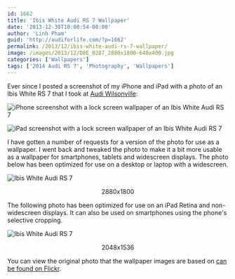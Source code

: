 ```yaml
---
id: 1662
title: 'Ibis White Audi RS 7 Wallpaper'
date: '2013-12-30T10:00:54-08:00'
author: 'Linh Pham'
guid: 'http://audiforlife.com/?p=1662'
permalink: /2013/12/ibis-white-audi-rs-7-wallpaper/
image: /images/2013/12/D8E_0287_2880x1800-640x400.jpg
categories: ['Wallpapers']
tags: ['2014 Audi RS 7', 'Photography', 'Wallpapers']
---
```


Ever since I posted a screenshot of my iPhone and iPad with a photo of an Ibis White RS 7 that I took at [Audi Wilsonville](http://www.audiwilsonville.com/):

![iPhone screenshot with a lock screen wallpaper of an Ibis White Audi RS 7](/images/2013/12/a4l-iphone.png)

![iPad screenshot with a lock screen wallpaper of an Ibis White Audi RS 7](/images/2013/12/a4l-ipad.png)

I have gotten a number of requests for a version of the photo for use as a wallpaper. I went back and tweaked the photo to make it a bit more usable as a wallpaper for smartphones, tablets and widescreen displays. The photo below has been optimized for use on a desktop or laptop with a widescreen.

![Ibis White Audi RS 7](/images/2013/12/D8E_0287_2880x1800.jpg)
<center>2880x1800</center>

The following photo has been optimized for use on an iPad Retina and non-widescreen displays. It can also be used on smartphones using the phone's selective cropping.

![Ibis White Audi RS 7](/images/2013/12/D8E_0287-2048x1536_v2.jpg)
<center>2048x1536</center>

You can view the original photo that the wallpaper images are based on [can be found on Flickr](http://www.flickr.com/photos/questionlp/11262059433/).
